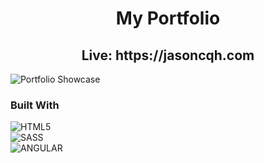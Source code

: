 <h1 align="center">My Portfolio</h1>
<h2 align="center">Live: https://jasoncqh.com</h2>

![Portfolio Showcase](https://github.com/user-attachments/assets/719af1c5-239b-43c5-b14c-cda895006c7d)

### Built With
![HTML5](https://img.shields.io/badge/html5-%23E34F26.svg?style=for-the-badge&logo=html5&logoColor=white)
</br>
![SASS](https://img.shields.io/badge/SASS-hotpink.svg?style=for-the-badge&logo=SASS&logoColor=white)
</br>
![ANGULAR](https://img.shields.io/badge/Angular-DD0031?style=for-the-badge&logo=angular&logoColor=white)
